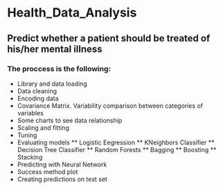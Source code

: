 # Health_Data_Analysis
## Predict whether a patient should be treated of his/her mental illness

### The proccess is the following:

* Library and data loading
* Data cleaning
* Encoding data
* Covariance Matrix. Variability comparison between categories of variables
* Some charts to see data relationship
* Scaling and fitting
* Tuning
* Evaluating models
 ** Logistic Eegression
 ** KNeighbors Classifier
 ** Decision Tree Classifier
 ** Random Forests
 ** Bagging
 ** Boosting
 ** Stacking
* Predicting with Neural Network
* Success method plot
* Creating predictions on test set
